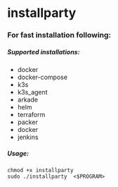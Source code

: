 # installparty
### For fast installation following:

##### Supported installations:
- docker
- docker-compose
- k3s
- k3s_agent
- arkade
- helm
- terraform
- packer
- docker
- jenkins

##### Usage: 
    chmod +x installparty
    sudo ./installparty  <$PROGRAM>
